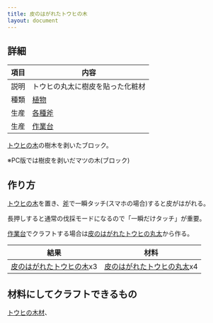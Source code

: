 ```yaml
---
title: 皮のはがれたトウヒの木
layout: document
---
```

## 詳細

|項目|内容|
|---|---|
|説明|トウヒの丸太に樹皮を貼った化粧材|
|種類|[植物](植物)|
|生産|[各種斧](木の斧)|
|生産|[作業台](作業台)|

[トウヒの木](トウヒの木)の樹木を剥いたブロック。

※PC版では樹皮を剥いだマツの木(ブロック)

## 作り方

[トウヒの木](トウヒの木)を置き、[斧](木の斧)で一瞬タッチ(スマホの場合)すると皮がはがれる。

長押しすると通常の伐採モードになるので「一瞬だけタッチ」が重要。

[作業台](作業台)でクラフトする場合は[皮のはがれたトウヒの丸太](皮のはがれたトウヒの丸太)から作る。

|結果|材料|
|---|---|
|[皮のはがれたトウヒの木](皮のはがれたトウヒの木)x3|[皮のはがれたトウヒの丸太](皮のはがれたトウヒの丸太)x4|

## 材料にしてクラフトできるもの

[トウヒの木材](トウヒの木材)、
